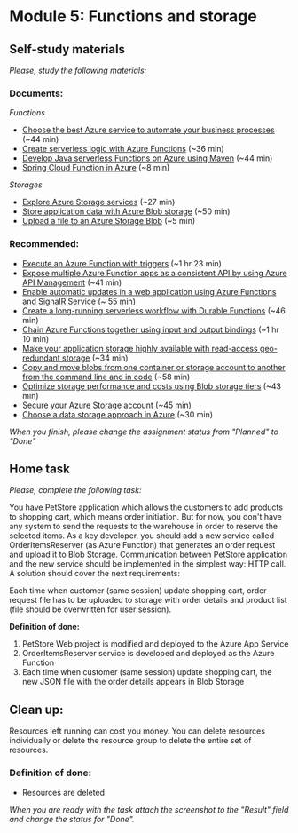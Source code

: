 # Module 5: Functions and storage
## Self-study materials

*Please, study the following materials:*
### Documents:
*Functions*
- [Choose the best Azure service to automate your business processes](https://www.youtube.com/watch?v=A0jAeGf2zUQ&ab_channel=AdamMarczak-AzureforEveryone) (~44 min)
- [Create serverless logic with Azure Functions](https://www.youtube.com/watch?v=A0jAeGf2zUQ&ab_channel=AdamMarczak-AzureforEveryone) (~36 min)
- [Develop Java serverless Functions on Azure using Maven](https://learn.microsoft.com/en-us/training/modules/develop-azure-functions-app-with-maven-plugin/) (~44 min)
- [Spring Cloud Function in Azure](https://learn.microsoft.com/en-us/azure/developer/java/spring-framework/getting-started-with-spring-cloud-function-in-azure) (~8 min)

*Storages*
- [Explore Azure Storage services](https://learn.microsoft.com/en-us/training/modules/azure-storage-fundamentals/) (~27 min)
- [Store application data with Azure Blob storage](https://learn.microsoft.com/en-us/training/modules/store-app-data-with-azure-blob-storage/) (~50 min)
- [Upload a file to an Azure Storage Blob](https://learn.microsoft.com/en-us/azure/developer/java/spring-framework/configure-spring-boot-starter-java-app-with-azure-storage) (~5 min)

### Recommended:
- [Execute an Azure Function with triggers](https://docs.microsoft.com/en-us/learn/modules/execute-azure-function-with-triggers/) (~1 hr 23 min)
- [Expose multiple Azure Function apps as a consistent API by using Azure API Management](https://docs.microsoft.com/en-us/learn/modules/build-serverless-api-with-functions-api-management/) (~41 min)
- [Enable automatic updates in a web application using Azure Functions and SignalR Service](https://docs.microsoft.com/en-us/learn/modules/automatic-update-of-a-webapp-using-azure-functions-and-signalr/) (~ 55 min)
- [Create a long-running serverless workflow with Durable Functions](https://docs.microsoft.com/en-us/learn/modules/create-long-running-serverless-workflow-with-durable-functions/) (~46 min)
- [Chain Azure Functions together using input and output bindings](https://docs.microsoft.com/en-us/learn/modules/chain-azure-functions-data-using-bindings/) (~1 hr 10 min)
- [Make your application storage highly available with read-access geo-redundant storage](https://docs.microsoft.com/en-us/learn/modules/ha-application-storage-with-grs/) (~34 min)
- [Copy and move blobs from one container or storage account to another from the command line and in code](https://docs.microsoft.com/en-us/learn/modules/copy-blobs-from-command-line-and-code/) (~58 min)
- [Optimize storage performance and costs using Blob storage tiers](https://docs.microsoft.com/en-us/learn/modules/optimize-archive-costs-blob-storage/) (~43 min)
- [Secure your Azure Storage account](https://docs.microsoft.com/en-us/learn/modules/secure-azure-storage-account/) (~45 min)
- [Choose a data storage approach in Azure](https://docs.microsoft.com/en-us/learn/modules/choose-storage-approach-in-azure/) (~30 min)

*When you finish, please change the assignment status from "Planned" to "Done"*

## Home task
*Please, complete the following task:*

You have PetStore application which allows the customers to add products to shopping cart, which means order initiation. 
But for now, you don't have any system to send the requests to the warehouse in order to reserve the selected items.
As a key developer, you should add a new service called OrderItemsReserver (as Azure Function) that generates an order request and upload it to Blob Storage. 
Communication between PetStore application and the new service should be implemented in the simplest way: HTTP call.
A solution should cover the next requirements:

Each time when customer (same session) update shopping cart, order request file has to be uploaded to storage with order details and product list (file should be overwritten for user session).

**Definition of done:**

1. PetStore Web project is modified and deployed to the Azure App Service
2. OrderItemsReserver service is developed and deployed as the Azure Function
3. Each time when customer (same session) update shopping cart, the new JSON file with the order details appears in Blob Storage

## Clean up:
Resources left running can cost you money. You can delete resources individually or delete the resource group to delete the entire set of resources.
### Definition of done:
- Resources are deleted

*When you are ready with the task attach the screenshot to the "Result" field and change the status for "Done".*
